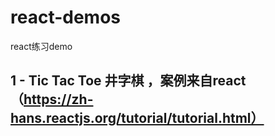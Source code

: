 # react-demos
react练习demo
## 1 - Tic Tac Toe 井字棋 ，案例来自react（https://zh-hans.reactjs.org/tutorial/tutorial.html）
